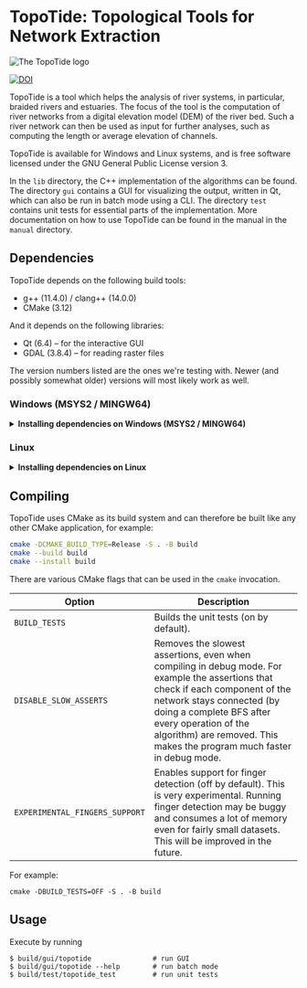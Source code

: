 TopoTide: Topological Tools for Network Extraction
=======================================================

![The TopoTide logo](https://github.com/user-attachments/assets/cc91b284-6fbd-4738-bae2-4e5e02057930)

[![DOI](https://zenodo.org/badge/204456296.svg)](https://zenodo.org/badge/latestdoi/204456296)

TopoTide is a tool which helps the analysis of river systems, in particular, braided rivers and estuaries. The focus of the tool is the computation of river networks from a digital elevation model (DEM) of the river bed. Such a river network can then be used as input for further analyses, such as computing the length or average elevation of channels.

TopoTide is available for Windows and Linux systems, and is free software licensed under the GNU General Public License version 3.

In the `lib` directory, the C++ implementation of the algorithms can be found. The directory `gui` contains a GUI for visualizing the output, written in Qt, which can also be run in batch mode using a CLI. The directory `test` contains unit tests for essential parts of the implementation. More documentation on how to use TopoTide can be found in the manual in the `manual` directory.


## Dependencies

TopoTide depends on the following build tools:

* g++ (11.4.0) / clang++ (14.0.0)
* CMake (3.12)

And it depends on the following libraries:

* Qt (6.4) – for the interactive GUI
* GDAL (3.8.4) – for reading raster files

The version numbers listed are the ones we're testing with. Newer (and possibly somewhat older) versions will most likely work as well.


### Windows (MSYS2 / MINGW64)

<details>
  <summary><b>Installing dependencies on Windows (MSYS2 / MINGW64)</b></summary>

In case your machine does not have MSYS2 installed yet, you can download it from [here](https://www.msys2.org/). Then install the dependencies from the repository:

```sh
pacman -S base-devel mingw-w64-x86_64-toolchain mingw-w64-x86_64-cmake mingw-w64-x86_64-ninja
pacman -S mingw-w64-x86_64-qt6
```
</details>


### Linux

<details>
  <summary><b>Installing dependencies on Linux</b></summary>

On Ubuntu, install the dependencies from the repository:

```sh
sudo apt install build-essential cmake
sudo apt install qt6-base-dev qt6-svg-dev
sudo apt install libgdal-dev
```
</details>


## Compiling

TopoTide uses CMake as its build system and can therefore be built like any other CMake application, for example:

```sh
cmake -DCMAKE_BUILD_TYPE=Release -S . -B build
cmake --build build
cmake --install build
```

There are various CMake flags that can be used in the `cmake` invocation.

| Option     | Description    |
| ---------- | -------------- |
| `BUILD_TESTS` | Builds the unit tests (on by default). |
| `DISABLE_SLOW_ASSERTS` | Removes the slowest assertions, even when compiling in debug mode. For example the assertions that check if each component of the network stays connected (by doing a complete BFS after every operation of the algorithm) are removed. This makes the program much faster in debug mode. |
| `EXPERIMENTAL_FINGERS_SUPPORT` | Enables support for finger detection (off by default). This is very experimental. Running finger detection may be buggy and consumes a lot of memory even for fairly small datasets. This will be improved in the future. |

For example:

```shell
cmake -DBUILD_TESTS=OFF -S . -B build
```

Usage
-----
Execute by running

```shell
$ build/gui/topotide               # run GUI
$ build/gui/topotide --help        # run batch mode
$ build/test/topotide_test         # run unit tests
```
